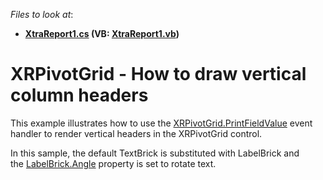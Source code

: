 <!-- default file list -->
*Files to look at*:

* **[XtraReport1.cs](./CS/XtraReport1.cs) (VB: [XtraReport1.vb](./VB/XtraReport1.vb))**
<!-- default file list end -->
# XRPivotGrid - How to draw vertical column headers


<p>This example illustrates how to use the <a href="https://documentation.devexpress.com/#XtraReports/DevExpressXtraReportsUIXRPivotGrid_PrintFieldValuetopic">XRPivotGrid.PrintFieldValue</a> event handler to render vertical headers in the XRPivotGrid control.</p>
<p>In this sample, the default TextBrick is substituted with LabelBrick and the <a href="https://documentation.devexpress.com/#CoreLibraries/DevExpressXtraPrintingLabelBrick_Angletopic">LabelBrick.Angle</a> property is set to rotate text.</p>

<br/>


